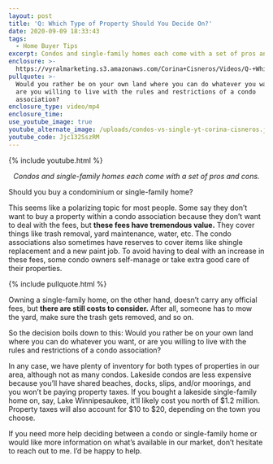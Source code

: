 ```yaml
---
layout: post
title: 'Q: Which Type of Property Should You Decide On?'
date: 2020-09-09 18:33:43
tags:
  - Home Buyer Tips
excerpt: Condos and single-family homes each come with a set of pros and cons.
enclosure: >-
  https://vyralmarketing.s3.amazonaws.com/Corina+Cisneros/Videos/Q-+Which+Type+of+Property+Should+You+Decide+On_.mp4
pullquote: >-
  Would you rather be on your own land where you can do whatever you want, or
  are you willing to live with the rules and restrictions of a condo
  association?
enclosure_type: video/mp4
enclosure_time:
use_youtube_image: true
youtube_alternate_image: /uploads/condos-vs-single-yt-corina-cisneros.jpg
youtube_code: Jjc132SszRM
---
```


{% include youtube.html %}

<p style="text-align:center;"><em>Condos and single-family homes each come with a set of pros and cons.</em></p>

Should you buy a condominium or single-family home?

This seems like a polarizing topic for most people. Some say they don’t want to buy a property within a condo association because they don’t want to deal with the fees, but **these fees have tremendous value.** They cover things like trash removal, yard maintenance, water, etc. The condo associations also sometimes have reserves to cover items like shingle replacement and a new paint job. To avoid having to deal with an increase in these fees, some condo owners self-manage or take extra good care of their properties.&nbsp;

{% include pullquote.html %}

Owning a single-family home, on the other hand, doesn’t carry any official fees, but **there are still costs to consider.** After all, someone has to mow the yard, make sure the trash gets removed, and so on.&nbsp;

So the decision boils down to this: Would you rather be on your own land where you can do whatever you want, or are you willing to live with the rules and restrictions of a condo association?&nbsp;

In any case, we have plenty of inventory for both types of properties in our area, although not as many condos. Lakeside condos are less expensive because you’ll have shared beaches, docks, slips, and/or moorings, and you won’t be paying property taxes. If you bought a lakeside single-family home on, say, Lake Winnipesaukee, it’ll likely cost you north of $1.2 million. Property taxes will also account for $10 to $20, depending on the town you choose.&nbsp;

If you need more help deciding between a condo or single-family home or would like more information on what’s available in our market, don’t hesitate to reach out to me. I’d be happy to help.&nbsp;